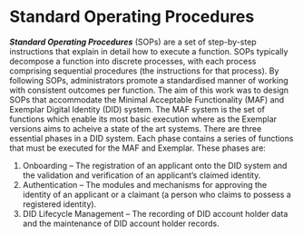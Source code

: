# Standard Operating Procedures
_**Standard Operating Procedures**_ (SOPs) are a set of step-by-step instructions that explain in detail how to execute a function. SOPs typically decompose a function into discrete processes, with each process comprising sequential procedures (the instructions for that process). By following SOPs, administrators promote a standardised manner of working with consistent outcomes per function.
The aim of this work was to design SOPs that accommodate the Minimal Acceptable Functionality (MAF) and Exemplar Digital Identity (DID) system. The MAF system is the set of functions which enable its most basic execution where as the Exemplar versions aims to acheive a state of the art systems. There are three essential phases in a DID system. Each phase contains a series of functions that must be executed for the MAF and Exemplar. These phases are:
1.	Onboarding – The registration of an applicant onto the DID system and the validation and verification of an applicant’s claimed identity.
2.	Authentication – The modules and mechanisms for approving the identity of an applicant or a claimant (a person who claims to possess a registered identity).
3.	DID Lifecycle Management – The recording of DID account holder data and the maintenance of DID account holder records.
 
